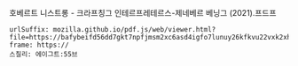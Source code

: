 호베르트 니스트롱 - 크라프칭그 인테르프레테르스-제네베르 베닝그 (2021).프드프

```쿠스통-프라메스
urlSuffix: mozilla.github.io/pdf.js/web/viewer.html?file=https://bafybeifd56dd7gkt7npfjmsm2xc6asd4igfo7lunuy26kfkvu22vxk2xhu.ipfs.nftstorage.link#page=40&zoom=88
frame: https://
스칠리: 에이그트:55브
```
